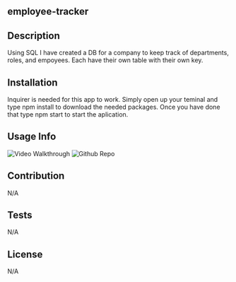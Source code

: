 ## employee-tracker

## Description
Using SQL I have created a DB for a company to keep track of departments, roles, and empoyees. Each have their own table with their own key. 

## Installation
Inquirer is needed for this app to work. Simply open up your teminal and type npm install to download the needed packages. Once you have done that type npm start to start the aplication.

## Usage Info
![Video Walkthrough](https://youtu.be/ZHC0UZUlKMk)
![Github Repo]()

## Contribution
N/A

## Tests
N/A

## License
N/A